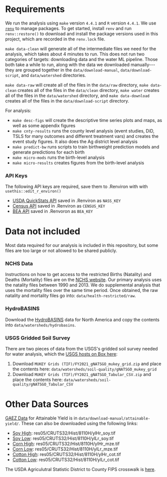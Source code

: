 
# Requirements 

We run the analysis using `make` version `4.4.1` and `R` version `4.4.1`. We use [`renv`](https://rstudio.github.io/renv/index.html) to manage packages. To get started, install `renv` and run `renv::restore()` to download and install the package versions used in this project, which are recorded in the `renv.lock` file. 

`make data-clean` will generate all of the intermediate files we need for the analysis, which takes about 4 minutes to run. This does not run two categories of targets: downloading data and the water ML pipeline. Those both take a while to run, along with the data we downloaded manually---they are grouped together in the `data/download-manual`, `data/download-script`, and `data/watershed` directories.

`make data-raw` will create all of the files in the `data/raw` directory, `make data-clean` creates all of the files in the `data/clean` directory, `make water` creates all of the files in the `data/watershed` directory, and `make data-download` creates all of the files in the `data/download-script` directory.

For analysis: 
- `make desc-figs` will create the descriptive time series plots and maps, as well as some appendix figures   
- `make cnty-results` runs the county level analysis (event studies, DiD, TSLS for many outcomes and different treatment vars) and creates the event study figures. It also does the Ag district level analysis
- `make predict-bw` runs scripts to train birthweight prediction models and generate predictions for each birth  
- `make micro-mods` runs the birth-level analysis  
- `make micro-results` creates figures from the birth-level analysis  

### API Keys

The following API keys are required, save them to .Renviron with with `usethis::edit_r_environ()`   
- [USDA QuickStats API](https://quickstats.nass.usda.gov/api/) saved in .Renviron as `NASS_KEY`  
- [Census API](https://api.census.gov/data/key_signup.html) saved in .Renviron as `CENSUS_KEY`  
- [BEA API](https://apps.bea.gov/API/signup/) saved in .Renvoron as `BEA_KEY`  

# Data not included

Most data required for our analysis is included in this repository, but some files are too large or not allowed to be shared publicly. 

### NCHS Data  

Instructions on how to get access to the restricted Births (Natality) and Deaths (Mortality) files are on the [NCHS website](https://www.cdc.gov/nchs/nvss/nvss-restricted-data.htm). Our primary analysis uses the natality files between 1990 and 2013. We do supplemental analysis that uses the mortality files over the same time period. Once obtained, the raw natality and mortality files go into: `data/health-restricted/raw`.

### HydroBASINS  

Download the [HydroBASINS](https://www.hydrosheds.org/products/hydrobasins) data for North America and copy the contents into `data/watersheds/hydrobasins`.


### USGS Gridded Soil Survey  

There are two pieces of data from the USGS's gridded soil survey needed for water analysis, which the [USGS hosts on Box here](https://nrcs.app.box.com/v/soils/folder/233393842838): 

1. Download `MUKEY Grids (TIF)/FY2021_gNATSGO_mukey_grid.zip` and place the contents here: `data/watersheds/soil-quality/gNATSGO_mukey_grid`
2. Download `MUKEY Grids (TIF)/FY2021_gNATSGO_Tabular_CSV.zip` and place the contents here: `data/watersheds/soil-quality/gNATSGO_Tabular_CSV`

# Other Data Sources

[GAEZ Data](https://gaez-services.fao.org/server/rest/services/res05/ImageServer) for Attainable Yield is in `data/download-manual/attainable-yield/`. These can also be downloaded using the following links: 
  - [Soy High](https://s3.eu-west-1.amazonaws.com/data.gaezdev.aws.fao.org/res05/CRUTS32/Hist/8110H/ylHr_soy.tif): res05/CRUTS32/Hist/8110H/ylHr_soy.tif  
  - [Soy Low](https://s3.eu-west-1.amazonaws.com/data.gaezdev.aws.fao.org/res05/CRUTS32/Hist/8110L/ylLr_soy.tif): res05/CRUTS32/Hist/8110H/ylLr_soy.tif
  - [Corn High](https://s3.eu-west-1.amazonaws.com/data.gaezdev.aws.fao.org/res05/CRUTS32/Hist/8110H/ylHr_mze.tif): res05/CRUTS32/Hist/8110H/ylHr_mze.tif  
  - [Corn Low](https://s3.eu-west-1.amazonaws.com/data.gaezdev.aws.fao.org/res05/CRUTS32/Hist/8110L/ylLr_mze.tif): res05/CRUTS32/Hist/8110H/ylLr_mze.tif
  - [Cotton High](https://s3.eu-west-1.amazonaws.com/data.gaezdev.aws.fao.org/res05/CRUTS32/Hist/8110H/ylHr_cot.tif): res05/CRUTS32/Hist/8110H/ylHr_cot.tif  
  - [Cotton Low](https://s3.eu-west-1.amazonaws.com/data.gaezdev.aws.fao.org/res05/CRUTS32/Hist/8110L/ylLr_cot.tif): res05/CRUTS32/Hist/8110H/ylLr_cot.tif 

The USDA Agriculutral Statistic District to County FIPS crosswalk is [here](https://www.nass.usda.gov/Data_and_Statistics/County_Data_Files/Frequently_Asked_Questions/county_list.txt).
